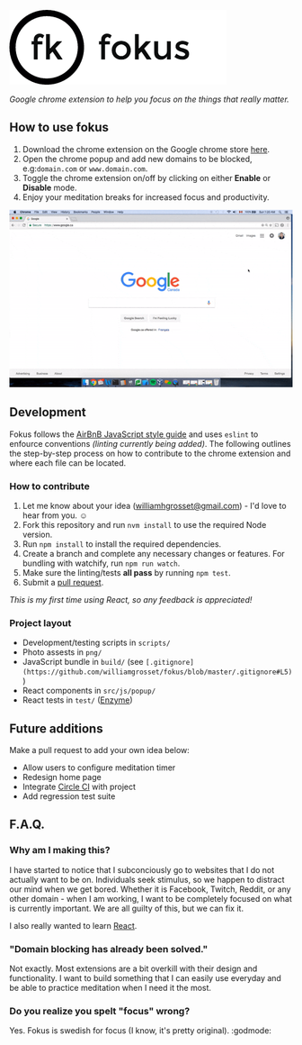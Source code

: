 ![alt-text](https://github.com/williamgrosset/fokus/blob/master/png/fokus_title.png "fokus")  
  
*Google chrome extension to help you focus on the things that really matter.*

## How to use fokus
1. Download the chrome extension on the Google chrome store [here](https://chrome.google.com/webstore/detail/fokus/kapnmpfkldbacoamceiggkcoaepfgiea?hl=en-US).
2. Open the chrome popup and add new domains to be blocked, e.g:`domain.com` or `www.domain.com`.
3. Toggle the chrome extension on/off by clicking on either **Enable** or **Disable** mode.
4. Enjoy your meditation breaks for increased focus and productivity.  

![](https://github.com/williamgrosset/fokus/blob/master/png/example.gif)

## Development
Fokus follows the [AirBnB JavaScript style guide](https://github.com/airbnb/javascript) and uses `eslint` to enfource conventions _(linting currently being added)_. The following outlines the step-by-step process on how to contribute to the chrome extension and where each file can be located.

### How to contribute
1. Let me know about your idea (williamhgrosset@gmail.com) - I'd love to hear from you. :relaxed:
2. Fork this repository and run `nvm install` to use the required Node version.
3. Run `npm install` to install the required dependencies.
4. Create a branch and complete any necessary changes or features. For bundling with watchify, run `npm run watch`.
5. Make sure the linting/tests **all pass** by running `npm test`.
6. Submit a [pull request](https://help.github.com/articles/creating-a-pull-request-from-a-fork/).

*This is my first time using React, so any feedback is appreciated!*

### Project layout
+ Development/testing scripts in `scripts/`
+ Photo assests in `png/`
+ JavaScript bundle in `build/` (see `[.gitignore](https://github.com/williamgrosset/fokus/blob/master/.gitignore#L5)`)
+ React components in ```src/js/popup/```
+ React tests in ```test/``` ([Enzyme](https://github.com/airbnb/enzyme))

## Future additions
Make a pull request to add your own idea below:
+ Allow users to configure meditation timer
+ Redesign home page
+ Integrate [Circle CI](https://circleci.com/) with project
+ Add regression test suite

## F.A.Q.
### Why am I making this?
I have started to notice that I subconciously go to websites that I do not actually want to be on. Individuals seek stimulus, so we happen to distract our mind when we get bored. Whether it is Facebook, Twitch, Reddit, or any other domain - when I am working, I want to be completely focused on what is currently important. We are all guilty of this, but we can fix it. 

I also really wanted to learn [React](https://facebook.github.io/react/).

### "Domain blocking has already been solved."
Not exactly. Most extensions are a bit overkill with their design and functionality. I want to build something that I can easily use everyday and be able to practice meditation when I need it the most.

### Do you realize you spelt "focus" wrong?
Yes. Fokus is swedish for focus (I know, it's pretty original). :godmode:
